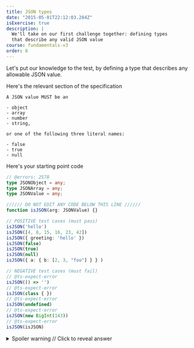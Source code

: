 ```yaml
---
title: JSON types
date: "2015-05-01T22:12:03.284Z"
isExercise: true
description: |
  We'll take on our first challenge together: defining types
  that describe any valid JSON value
course: fundamentals-v3
order: 8
---
```


Let's put our  knowledge to the test, by defining a type 
that describes any allowable JSON value.

Here's the relevant section of the specification

```
A JSON value MUST be an

- object
- array
- number
- string, 

or one of the following three literal names:

- false
- true
- null
```

Here's your starting point code

```ts twoslash
// @errors: 2578
type JSONObject = any;
type JSONArray = any;
type JSONValue = any;

////// DO NOT EDIT ANY CODE BELOW THIS LINE //////
function isJSON(arg: JSONValue) {}

// POSITIVE test cases (must pass)
isJSON('hello')
isJSON([4, 8, 15, 16, 23, 42])
isJSON({ greeting: 'hello' })
isJSON(false)
isJSON(true)
isJSON(null)
isJSON({ a: { b: [2, 3, "foo"] } } )

// NEGATIVE test cases (must fail)
// @ts-expect-error
isJSON(() => '')
// @ts-expect-error
isJSON(class { })
// @ts-expect-error
isJSON(undefined)
// @ts-expect-error
isJSON(new BigInt(143))
// @ts-expect-error
isJSON(isJSON)

```


<details>

  <summary>Spoiler warning // Click to reveal answer</summary>

```ts twoslash
// @errors: 2578
type JSONPrimitive = string | number | boolean | null
type JSONObject = { [k: string ]: JSONValue};
type JSONArray = JSONValue[];
type JSONValue = JSONArray | JSONObject | JSONPrimitive;

////// DO NOT EDIT ANY CODE BELOW THIS LINE //////
function isJSON(arg: JSONValue) {}

// POSITIVE test cases (must pass)
isJSON('hello')
isJSON([4, 8, 15, 16, 23, 42])
isJSON({ greeting: 'hello' })
isJSON(false)
isJSON(true)
isJSON(null)
isJSON({ a: { b: [2, 3, "foo"] } } )

// NEGATIVE test cases (must fail)
// @ts-expect-error
isJSON(() => '')
// @ts-expect-error
isJSON(class { })
// @ts-expect-error
isJSON(undefined)
// @ts-expect-error
isJSON(new BigInt(143))
// @ts-expect-error
isJSON(isJSON)

```

</details>
